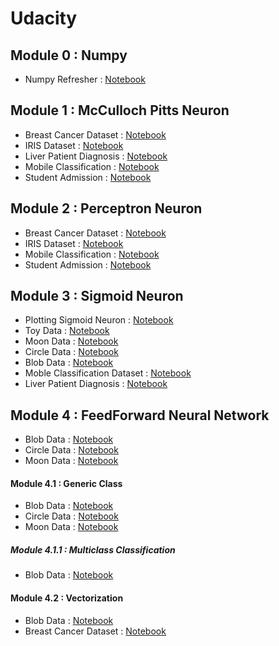 # Udacity
## Module 0 : Numpy
* Numpy Refresher : [Notebook](https://github.com/anubhavgupta1/Udacity/blob/main/Numpy%20Refresher/Matrix_Math_and_NumPy_Refresher.ipynb)
## Module 1 :  McCulloch Pitts Neuron
* Breast Cancer Dataset : [Notebook](https://github.com/anubhavgupta1/Udacity/blob/main/McCulloch%20Pitts%20Neuron/Breast%20Cancer/BreastCancer.ipynb)
* IRIS Dataset : [Notebook](https://github.com/anubhavgupta1/Udacity/blob/main/McCulloch%20Pitts%20Neuron/Iris/IrisDataset.ipynb)
* Liver Patient Diagnosis : [Notebook](https://github.com/anubhavgupta1/Udacity/blob/main/McCulloch%20Pitts%20Neuron/Liver%20Patient%20Diagnosis/LiverPatientDiagnosis.ipynb)
* Mobile Classification : [Notebook](https://github.com/anubhavgupta1/Udacity/blob/main/McCulloch%20Pitts%20Neuron/Mobile%20Classification/MobileClassification.ipynb)
* Student Admission : [Notebook](https://github.com/anubhavgupta1/Udacity/blob/main/McCulloch%20Pitts%20Neuron/Student%20Admission/StudentAdmission.ipynb)

## Module 2 :  Perceptron Neuron
* Breast Cancer Dataset : [Notebook](https://github.com/anubhavgupta1/Udacity/blob/main/Perceptron/Breast%20Cancer/BreastCancer.ipynb)
* IRIS Dataset : [Notebook](https://github.com/anubhavgupta1/Udacity/blob/main/Perceptron/Iris/IrisDataset.ipynb)
* Mobile Classification : [Notebook](https://github.com/anubhavgupta1/Udacity/blob/main/Perceptron/Mobile%20Classification/MobileClassification.ipynb)
* Student Admission : [Notebook](https://github.com/anubhavgupta1/Udacity/blob/main/Perceptron/Student%20Admission/StudentAdmission.ipynb)

## Module 3 :  Sigmoid Neuron
* Plotting Sigmoid Neuron : [Notebook](https://github.com/anubhavgupta1/Udacity/blob/main/Sigmoid%20Neuron/1.Plotting_Sigmoid_Neuron.ipynb)
* Toy Data : [Notebook](https://github.com/anubhavgupta1/Udacity/blob/main/Sigmoid%20Neuron/Toy%20Data/ToyData.ipynb)
* Moon Data : [Notebook](https://github.com/anubhavgupta1/Udacity/blob/main/Sigmoid%20Neuron/Moon%20Data/MoonData.ipynb)
* Circle Data : [Notebook](https://github.com/anubhavgupta1/Udacity/blob/main/Sigmoid%20Neuron/Circle%20Data/CircleData.ipynb)
* Blob Data : [Notebook](https://github.com/anubhavgupta1/Udacity/blob/main/Sigmoid%20Neuron/Blob%20Data/BlobData.ipynb)
* Moble Classification Dataset : [Notebook](https://github.com/anubhavgupta1/Udacity/blob/main/Sigmoid%20Neuron/Mobile%20Classification/MobileClassification.ipynb)
* Liver Patient Diagnosis : [Notebook](https://github.com/anubhavgupta1/Udacity/blob/main/Sigmoid%20Neuron/Liver%20Patient%20Diagnosis/LiverPatientDiagnosis.ipynb)

## Module 4 : FeedForward Neural Network
* Blob Data : [Notebook](https://github.com/anubhavgupta1/Udacity/blob/main/FeedForward%20Neural%20Network/Blob%20Data/BlobData.ipynb)
* Circle Data : [Notebook](https://github.com/anubhavgupta1/Udacity/blob/main/FeedForward%20Neural%20Network/Circle%20Data/CircleData.ipynb)
* Moon Data : [Notebook](https://github.com/anubhavgupta1/Udacity/blob/main/FeedForward%20Neural%20Network/Moon%20Data/MoonData.ipynb)
#### Module 4.1 : Generic Class
* Blob Data : [Notebook](https://github.com/anubhavgupta1/Udacity/blob/main/FeedForward%20Neural%20Network/Generic%20Class/Blob%20Data/BlobData.ipynb)
* Circle Data : [Notebook](https://github.com/anubhavgupta1/Udacity/blob/main/FeedForward%20Neural%20Network/Generic%20Class/Circle%20Data/CircleData.ipynb)
* Moon Data : [Notebook](https://github.com/anubhavgupta1/Udacity/blob/main/FeedForward%20Neural%20Network/Generic%20Class/Moon%20Data/MoonData.ipynb)
##### Module 4.1.1 : Multiclass Classification
* Blob Data : [Notebook](https://github.com/anubhavgupta1/Udacity/blob/main/FeedForward%20Neural%20Network/Generic%20Class/Multi%20Class%20Classification/Blob%20Data/BlobData.ipynb)
#### Module 4.2 : Vectorization
* Blob Data : [Notebook](https://github.com/anubhavgupta1/Udacity/blob/main/FeedForward%20Neural%20Network/Vectorization/Blob%20Data/BlobData.ipynb)
* Breast Cancer Dataset : [Notebook](https://github.com/anubhavgupta1/Udacity/blob/main/FeedForward%20Neural%20Network/Vectorization/Breast%20Cancer/BreastCancer.ipynb)

